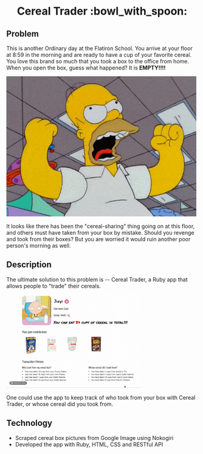 <h1 align="middle"> Cereal Trader :bowl_with_spoon:</h1>

## Problem 
This is another Ordinary day at the Flatiron School. You arrive at your floor at 8:59 in the morning and are ready to have a cup of your favorite cereal. You love this brand so much that you took a box to the office from home. When you open the box, guess what happened? It is **EMPTY!!!!** 
<p >
  <img src="app/assets/images/angry-homer-simpson-icegif.gif" >
</p>
It looks like there has been the "cereal-sharing" thing going on at this floor, and others must have taken from your box by mistake. Should you revenge and took from their boxes? But you are worried it would ruin another poor person's morning as well. 

## Description
The ultimate solution to this problem is -- Cereal Trader,  a Ruby app that allows people to "trade" their cereals.
<p>
  <img src="app/assets/images/cereal-ss.gif" width="70%" >
</p>

One could use the app to keep track of who took from your box with Cereal Trader, or whose cereal did you took from. 

## Technology
* Scraped cereal box pictures from Google Image using Nokogiri
* Developed the app with Ruby, HTML, CSS and RESTful API
